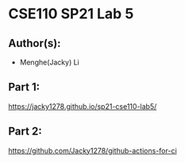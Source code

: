 # CSE110 SP21 Lab 5

## Author(s):
- Menghe(Jacky) Li

## Part 1:

https://jacky1278.github.io/sp21-cse110-lab5/

## Part 2:

https://github.com/Jacky1278/github-actions-for-ci
